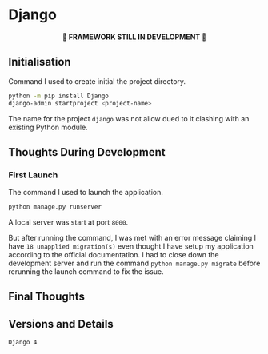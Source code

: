 # Django

<p align="center"><b>🚧 FRAMEWORK STILL IN DEVELOPMENT 🚧</b></p>

## Initialisation

Command I used to create initial the project directory.

```bash
python -m pip install Django
django-admin startproject <project-name>
```

The name for the project `django` was not allow dued to it clashing with an existing Python module.

## Thoughts During Development

### First Launch

The command I used to launch the application.

```bash
python manage.py runserver
```

A local server was start at port `8000`.

But after running the command, I was met with an error message claiming I have `18 unapplied migration(s)` even thought I have setup my application according to the official documentation. I had to close down the development server and run the command `python manage.py migrate` before rerunning the launch command to fix the issue.

## Final Thoughts

## Versions and Details

`Django 4`
